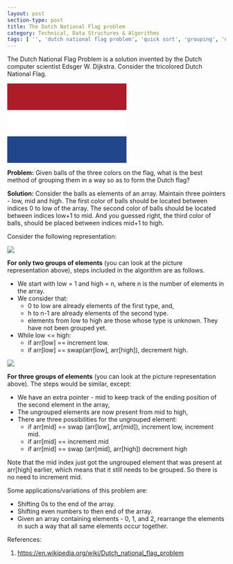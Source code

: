```yaml
---
layout: post
section-type: post
title: The Dutch National Flag problem
category: Technical, Data Structures & Algorithms
tags: [ '', 'dutch national flag problem', 'quick sort', 'grouping', 'dijkstra' ]
---
```


The Dutch National Flag Problem is a solution invented by the Dutch computer scientist Edsger W. Dijkstra. Consider the tricolored Dutch National Flag.

![](data:image/png;base64,iVBORw0KGgoAAAANSUhEUgAAARMAAAC3CAMAAAAGjUrGAAAAD1BMVEX///+uHCghRouqABAAOYWzO2ReAAABB0lEQVR4nO3QuRGAAAzAsPDsPzN9XFJAIU3g8xxs83XAD3lSnpQn5Ul5Up6UJ+VJeVKelCflSXlSnpQn5Ul5Up6UJ+VJeVKelCflSXlSnpQn5Ul5Up6UJ+VJeVKelCflSXlSnpQn5Ul5Up6UJ+VJeVKelCflSXlSnpQn5Ul5Up6UJ+VJeVKe1FxsAwAAAAAAAAAAAAAAAAAAAMB7N9ucbJ6UJ+VJeVKelCflSXlSnpQn5Ul5Up6UJ+VJeVKelCflSXlSnpQn5Ul5Up6UJ+VJeVKelCflSXlSnpQn5Ul5Up6UJ+VJeVKelCflSXlSnpQn5Ul5Up6UJ+VJeVKelCflSXlSnpQn5Uk9Q6/I4nGDdNoAAAAASUVORK5CYII=)

**Problem:** Given balls of the three colors on the flag, what is the best method of grouping them in a way so as to form the Dutch flag? 

**Solution:** Consider the balls as elements of an array. Maintain three pointers - low, mid and high. The first color of balls should be located between indices 0 to low of the array. The second color of balls should be located between indices low+1 to mid. And you guessed right, the third color of balls, should be placed between indices mid+1 to high. 

Consider the following representation: 

![](https://github.com/tssavita/tssavita.github.io/blob/master/img/_posts/two_elements.png?raw=true)

**For only two groups of elements** (you can look at the picture representation above), steps included in the algorithm are as follows. 
  
* We start with low = 1 and high = n, where n is the number of elements in the array.
* We consider that:
  * 0 to low are already elements of the first type, and, 
  * h to n-1 are already elements of the second type.
  * elements from low to high are those whose type is unknown. They have not been grouped yet.
* While low <= high: 
  * if arr[low] == <first type> 
        increment low.
  * if arr[low] == <second type> 
        swap(arr[low], arr[high]),
        decrement high.

![](https://github.com/tssavita/tssavita.github.io/blob/master/img/_posts/three_elements.png?raw=true)

**For three groups of elements** (you can look at the picture representation above). The steps would be similar, except:

* We have an extra pointer - mid to keep track of the ending position of the second element in the array,
* The ungrouped elements are now present from mid to high,
* There are three possibilities for the ungrouped element:
  * if arr[mid] == <first type>
        swap (arr[low], arr[mid]),
        increment low, 
        increment mid.
  * if arr[mid] == <second type>
        increment mid
  * if arr[mid] == <third type>
        swap (arr[mid], arr[high])
        decrement high

Note that the mid index just got the ungrouped element that was present at arr[high] earlier, which means that it still needs to be grouped. So there is no need to increment mid. 

Some applications/variations of this problem are:

* Shifting 0s to the end of the array.
* Shifting even numbers to then end of the array. 
* Given an array containing elements - 0, 1, and 2, rearrange the elements in such a way that all same elements occur together. 

References: 

1. <https://en.wikipedia.org/wiki/Dutch_national_flag_problem>
